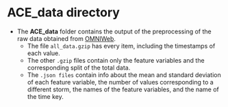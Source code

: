 # ACE_data directory

* The **ACE_data** folder contains the output of the preprocessing of the raw data obtained from [OMNIWeb](https://omniweb.gsfc.nasa.gov).
	* The file ```all_data.gzip``` has every item, including the timestamps of each value.
	* The other ```.gzip``` files contain only the feature variables and the corresponding split of the total data.
	* The ```.json files``` contain info about the mean and standard deviation of each feature variable, the number of values corresponding to a different storm, the names of the feature variables, and the name of the time key.

